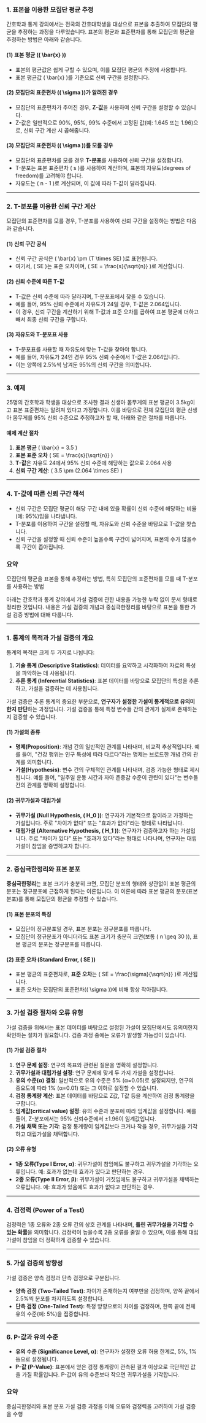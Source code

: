 ### 1. **표본을 이용한 모집단 평균 추정**

간호학과 통계 강의에서는 전국의 간호대학생을 대상으로 표본을 추출하여 모집단의 평균을 추정하는 과정을 다루었습니다. 표본의 평균과 표준편차를 통해 모집단의 평균을 추정하는 방법은 아래와 같습니다.

#### (1) 표본 평균 (\( \bar{x} \))
- 표본의 평균값은 쉽게 구할 수 있으며, 이를 모집단 평균의 추정에 사용합니다.
- 표본 평균값 \( \bar{x} \)를 기준으로 신뢰 구간을 설정합니다.

#### (2) 모집단의 표준편차 (\( \sigma \))가 알려진 경우
- 모집단의 표준편차가 주어진 경우, **Z-값**을 사용하여 신뢰 구간을 설정할 수 있습니다.
- Z-값은 일반적으로 90%, 95%, 99% 수준에서 고정된 값(예: 1.645 또는 1.96)으로, 신뢰 구간 계산 시 곱해줍니다.

#### (3) 모집단의 표준편차 (\( \sigma \))를 모를 경우
- 모집단의 표준편차를 모를 경우 **T-분포**를 사용하여 신뢰 구간을 설정합니다.
- T-분포는 표본 표준편차 \( s \)를 사용하여 계산하며, 표본의 자유도(degrees of freedom)를 고려해야 합니다.
- 자유도는 \( n - 1 \)로 계산되며, 이 값에 따라 T-값이 달라집니다.

---

### 2. **T-분포를 이용한 신뢰 구간 계산**

모집단의 표준편차를 모를 경우, T-분포를 사용하여 신뢰 구간을 설정하는 방법은 다음과 같습니다.

#### (1) 신뢰 구간 공식
- 신뢰 구간 공식은 \( \bar{x} \pm (T \times SE) \)로 표현됩니다.
- 여기서, \( SE \)는 표준 오차이며, \( SE = \frac{s}{\sqrt{n}} \)로 계산합니다.

#### (2) 신뢰 수준에 따른 T-값
- T-값은 신뢰 수준에 따라 달라지며, T-분포표에서 찾을 수 있습니다.
- 예를 들어, 95% 신뢰 수준에서 자유도가 24일 경우, T-값은 2.064입니다.
- 이 경우, 신뢰 구간을 계산하기 위해 T-값과 표준 오차를 곱하여 표본 평균에 더하고 빼서 최종 신뢰 구간을 구합니다.

#### (3) 자유도와 T-분포표 사용
- T-분포표를 사용할 때 자유도에 맞는 T-값을 찾아야 합니다.
- 예를 들어, 자유도가 24인 경우 95% 신뢰 수준에서 T-값은 2.064입니다.
- 이는 양쪽에 2.5%씩 남겨둔 95%의 신뢰 구간을 의미합니다.

---

### 3. **예제**

25명의 간호학과 학생을 대상으로 조사한 결과 신생아 몸무게의 표본 평균이 3.5kg이고 표본 표준편차는 알려져 있다고 가정합니다. 이를 바탕으로 전체 모집단의 평균 신생아 몸무게를 95% 신뢰 수준으로 추정하고자 할 때, 아래와 같은 절차를 따릅니다.

#### 예제 계산 절차
1. **표본 평균** \( \bar{x} = 3.5 \)
2. **표본 표준 오차** \( SE = \frac{s}{\sqrt{n}} \)
3. **T-값**은 자유도 24에서 95% 신뢰 수준에 해당하는 값으로 2.064 사용
4. **신뢰 구간 계산**: \( 3.5 \pm (2.064 \times SE) \)

---

### 4. **T-값에 따른 신뢰 구간 해석**

- 신뢰 구간은 모집단 평균이 해당 구간 내에 있을 확률이 신뢰 수준에 해당하는 비율(예: 95%)임을 나타냅니다.
- T-분포를 이용하여 구간을 설정할 때, 자유도와 신뢰 수준을 바탕으로 T-값을 찾습니다.
- 신뢰 구간을 설정할 때 신뢰 수준이 높을수록 구간이 넓어지며, 표본의 수가 많을수록 구간이 좁아집니다.

### 요약
모집단의 평균을 표본을 통해 추정하는 방법, 특히 모집단의 표준편차를 모를 때 T-분포를 사용하는 방법

아래는 간호학과 통계 강의에서 가설 검증에 관한 내용을 가능한 누락 없이 문서 형태로 정리한 것입니다. 내용은 가설 검증의 개념과 중심극한정리를 바탕으로 표본을 통한 가설 검증 방법에 대해 다룹니다.

---

### 1. **통계의 목적과 가설 검증의 개요**

통계의 목적은 크게 두 가지로 나뉩니다:
1. **기술 통계 (Descriptive Statistics)**: 데이터를 요약하고 시각화하여 자료의 특성을 파악하는 데 사용됩니다.
2. **추론 통계 (Inferential Statistics)**: 표본 데이터를 바탕으로 모집단의 특성을 추론하고, 가설을 검증하는 데 사용됩니다.

가설 검증은 추론 통계의 중요한 부분으로, **연구자가 설정한 가설이 통계적으로 유의미한지 판단**하는 과정입니다. 가설 검증을 통해 특정 변수들 간의 관계가 실제로 존재하는지 검증할 수 있습니다.

#### (1) 가설의 종류
- **명제(Proposition)**: 개념 간의 일반적인 관계를 나타내며, 비교적 추상적입니다. 예를 들어, "건강 행위는 인구 특성에 따라 다르다"라는 명제는 브로드한 개념 간의 관계를 의미합니다.
- **가설(Hypothesis)**: 변수 간의 구체적인 관계를 나타내며, 검증 가능한 형태로 제시됩니다. 예를 들어, "일주일 운동 시간과 자아 존중감 수준이 관련이 있다"는 변수들 간의 관계를 명확히 설정합니다.

#### (2) 귀무가설과 대립가설
- **귀무가설 (Null Hypothesis, \( H_0 \))**: 연구자가 기본적으로 참이라고 가정하는 가설입니다. 주로 "차이가 없다" 또는 "효과가 없다"라는 형태로 나타납니다.
- **대립가설 (Alternative Hypothesis, \( H_1 \))**: 연구자가 검증하고자 하는 가설입니다. 주로 "차이가 있다" 또는 "효과가 있다"라는 형태로 나타나며, 연구자는 대립가설이 참임을 증명하고자 합니다.

---

### 2. **중심극한정리와 표본 분포**

**중심극한정리**는 표본 크기가 충분히 크면, 모집단 분포의 형태와 상관없이 표본 평균의 분포는 정규분포에 근접하게 된다는 이론입니다. 이 이론에 따라 표본 평균의 분포(표본 분포)를 통해 모집단의 평균을 추정할 수 있습니다.

#### (1) 표본 분포의 특징
- 모집단이 정규분포일 경우, 표본 분포는 정규분포를 따릅니다.
- 모집단이 정규분포가 아니더라도 표본 크기가 충분히 크면(보통 \( n \geq 30 \)), 표본 평균의 분포는 정규분포를 따릅니다.

#### (2) 표준 오차 (Standard Error, \( SE \))
- 표본 평균의 표준편차로, **표준 오차**는 \( SE = \frac{\sigma}{\sqrt{n}} \)로 계산됩니다.
- 표준 오차는 모집단의 표준편차(\( \sigma \))에 비해 항상 작아집니다.

---

### 3. **가설 검증 절차와 오류 유형**

가설 검증을 위해서는 표본 데이터를 바탕으로 설정된 가설이 모집단에서도 유의미한지 확인하는 절차가 필요합니다. 검증 과정 중에는 오류가 발생할 가능성이 있습니다.

#### (1) 가설 검증 절차
1. **연구 문제 설정**: 연구의 목표와 관련된 질문을 명확히 설정합니다.
2. **귀무가설과 대립가설 설정**: 연구 문제에 맞게 두 가지 가설을 설정합니다.
3. **유의 수준(α) 결정**: 일반적으로 유의 수준은 5% (α=0.05)로 설정되지만, 연구의 중요도에 따라 1% (α=0.01) 또는 그 이하로 설정할 수 있습니다.
4. **검정 통계량 계산**: 표본 데이터를 바탕으로 Z값, T값 등을 계산하여 검정 통계량을 구합니다.
5. **임계값(critical value) 설정**: 유의 수준과 분포에 따라 임계값을 설정합니다. 예를 들어, Z-분포에서는 95% 신뢰수준에서 ±1.96이 임계값입니다.
6. **가설 채택 또는 기각**: 검정 통계량이 임계값보다 크거나 작을 경우, 귀무가설을 기각하고 대립가설을 채택합니다.

#### (2) 오류 유형
- **1종 오류(Type I Error, α)**: 귀무가설이 참임에도 불구하고 귀무가설을 기각하는 오류입니다. 예: 효과가 없는데 효과가 있다고 판단하는 경우.
- **2종 오류(Type II Error, β)**: 귀무가설이 거짓임에도 불구하고 귀무가설을 채택하는 오류입니다. 예: 효과가 있음에도 효과가 없다고 판단하는 경우.

---

### 4. **검정력 (Power of a Test)**

검정력은 1종 오류와 2종 오류 간의 상호 관계를 나타내며, **틀린 귀무가설을 기각할 수 있는 확률**을 의미합니다. 검정력이 높을수록 2종 오류를 줄일 수 있으며, 이를 통해 대립가설이 참임을 더 정확하게 검증할 수 있습니다.

---

### 5. **가설 검증의 방향성**

가설 검증은 양측 검정과 단측 검정으로 구분됩니다.
- **양측 검정 (Two-Tailed Test)**: 차이가 존재하는지 여부만을 검정하며, 양쪽 끝에서 2.5%씩 분포를 차지하도록 설정합니다.
- **단측 검정 (One-Tailed Test)**: 특정 방향으로의 차이를 검정하며, 한쪽 끝에 전체 유의 수준(예: 5%)을 집중합니다.

---

### 6. **P-값과 유의 수준**

- **유의 수준 (Significance Level, α)**: 연구자가 설정한 오류 허용 한계로, 5%, 1% 등으로 설정됩니다.
- **P-값 (P-Value)**: 표본에서 얻은 검정 통계량이 관측된 결과 이상으로 극단적인 값을 가질 확률입니다. P-값이 유의 수준보다 작으면 귀무가설을 기각합니다.

### 요약

중심극한정리와 표본 분포
가설 검증 과정을 이해
오류와 검정력을 고려하여 가설 검증을 수행